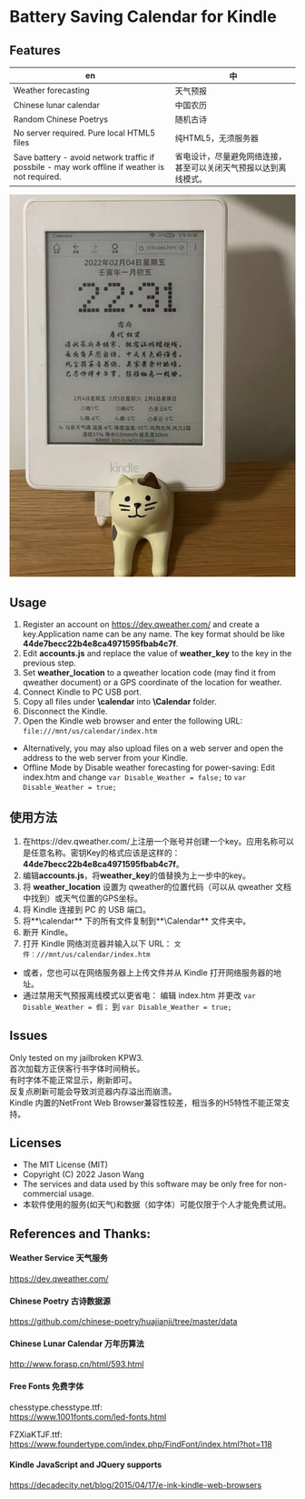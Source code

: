 
# Battery Saving Calendar for Kindle

## Features
| en| 中 |
|--- |---|
| Weather forecasting | 天气预报 |
| Chinese lunar calendar | 中国农历 |
| Random Chinese Poetrys | 随机古诗 |
| No server required. Pure local HTML5 files | 纯HTML5，无须服务器 |
| Save battery - avoid network traffic if possbile - may work offline if weather is not required. | 省电设计，尽量避免网络连接，甚至可以关闭天气预报以达到离线模式。|

![screenshot](screenshot.jpg)

## Usage
1. Register an account on https://dev.qweather.com/ and create a key.Application name can be any name. The key format should be like 	
**44de7becc22b4e8ca4971595fbab4c7f**.
1. Edit **accounts.js** and replace the value of **weather_key** to the key in the previous step.
1. Set **weather_location** to a qweather location code (may find it from qweather document) or a GPS coordinate of the location for weather.
1. Connect Kindle to PC USB port.
1. Copy all files under **\calendar** into **\Calendar** folder.
1. Disconnect the Kindle.
1. Open the Kindle web browser and enter the following URL:  
``
file:///mnt/us/calendar/index.htm
``

* Alternatively, you may also upload files on a web server and open the address to the web server from your Kindle.
* Offline Mode by Disable weather forecasting for power-saving:
Edit index.htm and change
``
var Disable_Weather = false;
``
to
``
var Disable_Weather = true;
``
## 使用方法
1. 在https://dev.qweather.com/上注册一个账号并创建一个key。应用名称可以是任意名称。密钥Key的格式应该是这样的：
**44de7becc22b4e8ca4971595fbab4c7f**。
1. 编辑**accounts.js**，将**weather_key**的值替换为上一步中的key。
1. 将 **weather_location** 设置为 qweather的位置代码（可以从 qweather 文档中找到）或天气位置的GPS坐标。
1. 将 Kindle 连接到 PC 的 USB 端口。
1. 将**\calendar** 下的所有文件复制到**\Calendar** 文件夹中。
1. 断开 Kindle。
1. 打开 Kindle 网络浏览器并输入以下 URL：
``
文件：///mnt/us/calendar/index.htm
``

* 或者，您也可以在网络服务器上上传文件并从 Kindle 打开网络服务器的地址。
* 通过禁用天气预报离线模式以更省电：
编辑 index.htm 并更改
``
var Disable_Weather = 假；
``
到
``
var Disable_Weather = true;
``

## Issues
Only tested on my jailbroken KPW3.  
首次加载方正侠客行书字体时间稍长。  
有时字体不能正常显示，刷新即可。  
反复点刷新可能会导致浏览器内存溢出而崩溃。  
Kindle 内置的NetFront Web Browser兼容性较差，相当多的H5特性不能正常支持。

## Licenses
* The MIT License (MIT)
* Copyright (C) 2022 Jason Wang
* The services and data used by this software may be only free for non-commercial usage.
* 本软件使用的服务(如天气)和数据（如字体）可能仅限于个人才能免费试用。


## References and Thanks:
#### Weather Service 天气服务
https://dev.qweather.com/

#### Chinese Poetry 古诗数据源
https://github.com/chinese-poetry/huajianji/tree/master/data

#### Chinese Lunar Calendar 万年历算法
http://www.forasp.cn/html/593.html

#### Free Fonts 免费字体
chesstype.chesstype.ttf:  
https://www.1001fonts.com/led-fonts.html

FZXiaKTJF.ttf:
https://www.foundertype.com/index.php/FindFont/index.html?hot=118


#### Kindle JavaScript and JQuery supports
https://decadecity.net/blog/2015/04/17/e-ink-kindle-web-browsers

